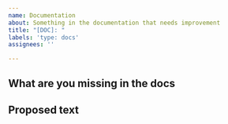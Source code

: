 ```yaml
---
name: Documentation
about: Something in the documentation that needs improvement
title: "[DOC]: "
labels: 'type: docs'
assignees: ''

---
```


## What are you missing in the docs

## Proposed text
